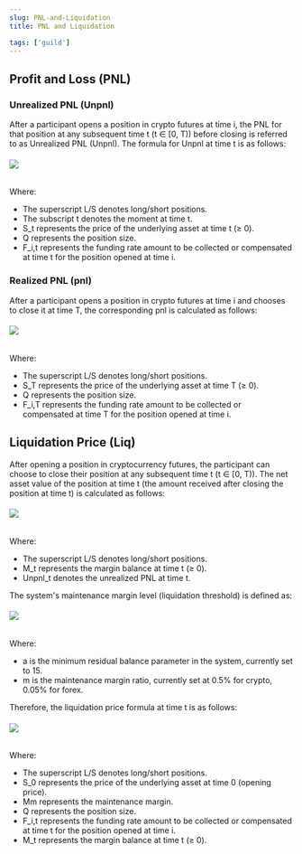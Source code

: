 ```yaml
---
slug: PNL-and-Liquidation
title: PNL and Liquidation

tags: ['guild']
---
```


## Profit and Loss (PNL)
### Unrealized PNL (Unpnl)
After a participant opens a position in crypto futures at time i, the PNL for that position at any subsequent time t (t ∈ [0, T)) before closing is referred to as Unrealized PNL (Unpnl). The formula for Unpnl at time t is as follows:

###### ![](https://nftstorage.link/ipfs/bafkreih3tpduqfvmq25eoojzhcg4475vicq5pirj33k2g7h2xi7iovba2e)

Where:
- The superscript L/S denotes long/short positions.
- The subscript t denotes the moment at time t.
- S_t represents the price of the underlying asset at time t (≥ 0).
- Q represents the position size.
- F_i,t represents the funding rate amount to be collected or compensated at time t for the position opened at time i.

### Realized PNL (pnl)
After a participant opens a position in crypto futures at time i and chooses to close it at time T, the corresponding pnl is calculated as follows:

###### ![](https://nftstorage.link/ipfs/bafkreidk7und7fxhemlo3gptnyg2xc2vgynzcbvixove25m2ya7xwltsmm)

Where:
- The superscript L/S denotes long/short positions.
- S_T represents the price of the underlying asset at time T (≥ 0).
- Q represents the position size.
- F_i,T represents the funding rate amount to be collected or compensated at time T for the position opened at time i.

## Liquidation Price (Liq)
After opening a position in cryptocurrency futures, the participant can choose to close their position at any subsequent time t (t ∈ [0, T)). The net asset value of the position at time t (the amount received after closing the position at time t) is calculated as follows:

###### ![](https://nftstorage.link/ipfs/bafkreigmnsm3zjpxksuguw2jxknziscbvn5f3r3kzr6yplpa2f4peohyeu)

Where:
- The superscript L/S denotes long/short positions.
- M_t represents the margin balance at time t (≥ 0).
- Unpnl_t denotes the unrealized PNL at time t.

The system's maintenance margin level (liquidation threshold) is defined as:
###### ![](https://nftstorage.link/ipfs/bafkreihi2pctr2enxgpx3qkc63j7xygz5xp44moyfyfjcpaes4v75sxtoe)

Where:
- a is the minimum residual balance parameter in the system, currently set to 15.
- m is the maintenance margin ratio, currently set at 0.5% for crypto, 0.05% for forex.

Therefore, the liquidation price formula at time t is as follows:

###### ![](https://nftstorage.link/ipfs/bafkreicjuaflduqvaowjrbs2i3ji5jomeaplfztkndfzrjlu7tj5d53xla)


Where:
- The superscript L/S denotes long/short positions.
- S_0 represents the price of the underlying asset at time 0 (opening price).
- Mm represents the maintenance margin.
- Q represents the position size.
- F_i,t represents the funding rate amount to be collected or compensated at time t for the position opened at time i.
- M_t represents the margin balance at time t (≥ 0).



